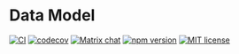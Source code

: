 # Data Model

[![CI](https://github.com/janeirodigital/sai-js/actions/workflows/ci.yml/badge.svg)](https://github.com/janeirodigital/sai-js/actions/workflows/ci.yml)
[![codecov](https://codecov.io/gh/janeirodigital/sai-js/branch/main/graph/badge.svg?flag=test-utils)](https://codecov.io/gh/janeirodigital/sai-js/tree/main/packages/test-utils)
[![Matrix chat](https://badges.gitter.im/gitterHQ/gitter.png)](https://app.gitter.im/#/room/#solid_specification:gitter.im)
[![npm version](https://badge.fury.io/js/%40janeirodigital%2Finterop-test-utils.svg)](https://www.npmjs.com/package/@janeirodigital/interop-test-utils)
[![MIT license](https://img.shields.io/github/license/janeirodigital/sai-js)](https://github.com/janeirodigital/sai-js/blob/main/LICENSE)
